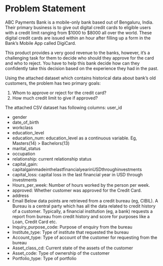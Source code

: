 # Problem Statement
ABC Payments Bank is a mobile-only bank based out of Bengaluru, India. Their primary business is to give out digital credit cards to eligible users with a credit limit ranging from $1000 to $8000 all over the world. These digital credit cards are issued within an hour after filling up a form in the Bank’s Mobile App called ​DigiCard.​

This product provides a very good revenue to the banks, however, it’s a challenging task for them to decide who should they approve for the card and who to reject. You have to help this bank decide how can they confidently take this decision based on the experience they had in the past.

Using the attached dataset which contains historical data about bank’s old customers, the problem has two primary goals:
1. Whom to approve or reject for the credit card?
2. How much credit limit to give if approved?

The attached CSV dataset has following columns:
user_id
- gender
- date_of_birth
- workclass
- education_level
- education_num​: education_level as a continuous variable. Eg, Masters(14) > Bachelors(13)
- marital_status
- occupation
- relationship​: current relationship status
- capital_gain:​capitalgainmadeinthelastfinancialyearinUSDthroughinvestments
- capital_loss​: capital loss in the last financial year in USD through investments
- Hours_per_week​: Number of hours worked by the person per week.
- approved​: Whether customer was approved for the Credit Card.
- address
- Email
Below data points are retrieved from a credit bureau (eg, CIBIL). A Bureau is a central party which has all the data related to credit history of a customer. Typically, a financial institution (eg, a bank) requests a report from bureau from credit history and score for purposes like a Loan, Credit Card etc.
- Inquiry_purpose_code​: Purpose of enquiry from the bureau
- Institute_type:​ Type of institute that requested the bureau
- Account_type​: Type of account of the customer for requesting from the bureau
- Asset_class_cd​: Current state of the assets of the customer
- Asset_code:​ Type of ownership of the customer
- Portfolio_type:​ Type of portfolio
